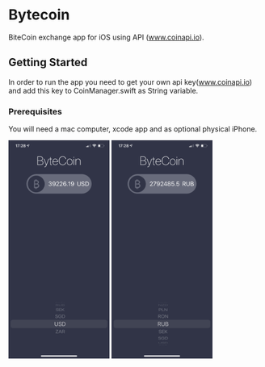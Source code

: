 # Bytecoin

BiteCoin exchange app for iOS using API (www.coinapi.io).

## Getting Started

In order to run the app you need to get your own api key(www.coinapi.io) and add this key to CoinManager.swift as String variable.

### Prerequisites

You will need a mac computer, xcode app and as optional physical iPhone.


<div align="left">
    <img src="https://github.com/VladimirZhdanov/Bytecoin/blob/main/images/IMG_0307.PNG" width="200px"</img> 
    <img src="https://github.com/VladimirZhdanov/Bytecoin/blob/main/images/IMG_0308.PNG" width="200px"</img> 
</div>


